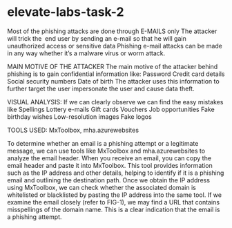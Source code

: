 # elevate-labs-task-2
Most of the phishing attacks are done through E-MAILS only 
The attacker will trick the  end user by sending an e-mail so that he will gain unauthorized access or sensitive data
Phishing e-mail attacks can be made in any way whether it’s a malware virus or worm attack.

MAIN MOTIVE OF THE ATTACKER 
The main motive of the attacker behind phishing is to gain confidential information like:
Password
Credit card details
Social security numbers
Date of birth
The attacker uses this information to further target the user impersonate the user and cause data theft.

VISUAL ANALYSIS: If we can clearly observe we can find the easy mistakes like 
Spellings 
Lottery e-mails
Gift cards
Vouchers
Job opportunities
Fake birthday wishes
Low-resolution images
Fake logos 

TOOLS USED: MxToolbox, mha.azurewebsites

To determine whether an email is a phishing attempt or a legitimate message, we can use tools like MxToolbox and mha.azurewebsites to analyze the email header. 
When you receive an email, you can copy the email header and paste it into MxToolbox. This tool provides information such as the IP address and other details, helping to identify if it is a phishing email and outlining the destination path.
Once we obtain the IP address using MxToolbox, we can check whether the associated domain is whitelisted or blacklisted by pasting the IP address into the same tool.
If we examine the email closely (refer to FIG-1), we may find a URL that contains misspellings of the domain name. This is a clear indication that the email is a phishing attempt.
